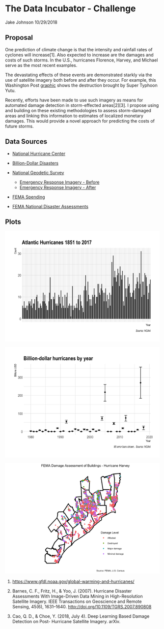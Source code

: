 The Data Incubator - Challenge
================
Jake Johnson
10/29/2018

## Proposal

One prediction of climate change is that the intensity and rainfall
rates of cyclones will increase\[1\]. Also expected to increase are the
damages and costs of such storms. In the U.S., hurricanes Florence,
Harvey, and Michael serve as the most recent examples.

The devastating effects of these events are demonstrated starkly via the
use of satellite imagery both before and after they occur. For example,
this Washington Post
[graphic](https://www.washingtonpost.com/graphics/2018/world/amp-stories/before-and-after-images-of-typhoon-yutu-destruction/)
shows the destruction brought by Super Typhoon Yutu.

Recently, efforts have been made to use such imagery as means for
automated damage detection in storm-effected areas\[2\]\[3\]. I propose
using and building on these existing methodologies to assess
storm-damaged areas and linking this information to estimates of
localized monetary damages. This would provide a novel approach for
predicting the costs of future storms.

## Data Sources

  - [National Hurricane Center](https://www.nhc.noaa.gov/data/hurdat/)

  - [Billion-Dollar
    Disasters](https://www.ncdc.noaa.gov/billions/time-series)

  - [National Geodetic Survey](https://www.ngs.noaa.gov/)
    
      - [Emergency Response Imagery -
        Before](https://geodesy.noaa.gov/storm_archive/coastal/viewer/index.html)
      - [Emergency Response Imagery -
        After](https://storms.ngs.noaa.gov/)

  - [FEMA Spending](https://www.usaspending.gov/#/)

  - [FEMA National Disaster
    Assessments](https://data.femadata.com/NationalDisasters/)

## Plots

![](figures/README-plot-one-1.png)<!-- -->

![](figures/README-plot-two-1.png)<!-- -->

![](figures/README-plot-three-1.png)<!-- -->

1.  <https://www.gfdl.noaa.gov/global-warming-and-hurricanes/>

2.  Barnes, C. F., Fritz, H., & Yoo, J. (2007). Hurricane Disaster
    Assessments With Image-Driven Data Mining in High-Resolution
    Satellite Imagery. IEEE Transactions on Geoscience and Remote
    Sensing, 45(6), 1631–1640. <http://doi.org/10.1109/TGRS.2007.890808>

3.  Cao, Q. D., & Choe, Y. (2018, July 4). Deep Learning Based Damage
    Detection on Post- Hurricane Satellite Imagery. arXiv.
